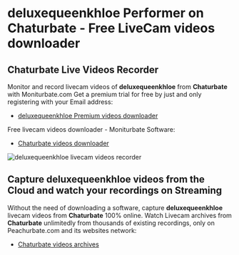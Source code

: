 # deluxequeenkhloe Performer on Chaturbate - Free LiveCam videos downloader

## Chaturbate Live Videos Recorder

Monitor and record livecam videos of **deluxequeenkhloe** from **Chaturbate** with Moniturbate.com
Get a premium trial for free by just and only registering with your Email address:
* [deluxequeenkhloe Premium videos downloader](https://moniturbate.com/request-demo-licence-key.html)

Free livecam videos downloader - Moniturbate Software:
* [Chaturbate videos downloader](https://moniturbate.com/moniturbate-download-software.html)

![deluxequeenkhloe livecam videos recorder](https://peachurnet.com/templates/moniturbate-software.png)


## Capture deluxequeenkhloe videos from the Cloud and watch your recordings on Streaming

Without the need of downloading a software, capture **deluxequeenkhloe** livecam videos from **Chaturbate** 100% online.
Watch Livecam archives from **Chaturbate** unlimitedly from thousands of existing recordings, only on Peachurbate.com and its websites network:
* [Chaturbate videos archives](https://peachurnet.com/)